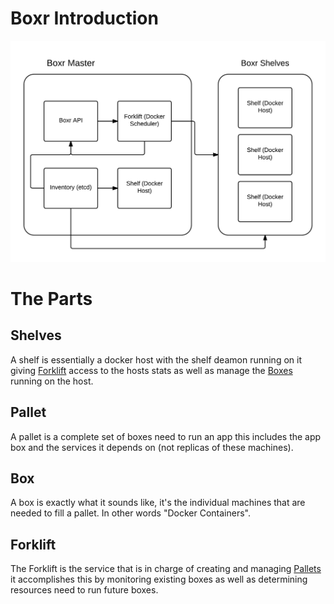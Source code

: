 # Boxr Introduction

![flow chart](boxr-flow-diagram.png)

# The Parts

## Shelves

A shelf is essentially a docker host with the shelf deamon running on it 
giving [Forklift](#forklift) access to the hosts stats as well as manage the [Boxes](#box)
running on the host.

## Pallet 

A pallet is a complete set of boxes need to run an app this includes the 
app box and the services it depends on (not replicas of these machines).

## Box

A box is exactly what it sounds like, it's the individual machines that 
are needed to fill a pallet. In other words "Docker Containers".

## Forklift

The Forklift is the service that is in charge of creating and managing 
[Pallets](#pallet) it accomplishes this by monitoring existing boxes as well as 
determining resources need to run future boxes.


